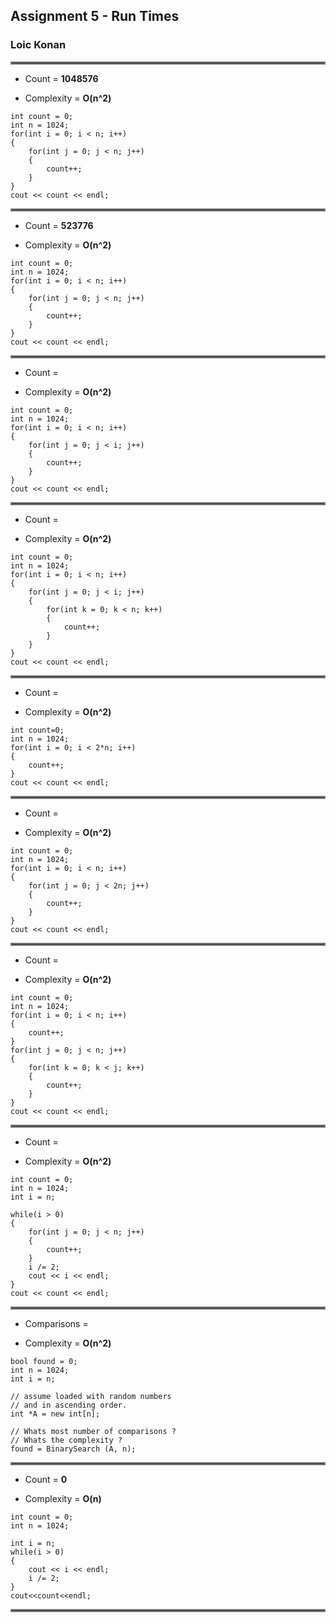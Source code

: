 ## Assignment 5 - Run Times

### Loic Konan

<hr style="border:2px solid gray"> </hr>

- Count = **1048576**
  
- Complexity = **O(n^2)**
  
>
    int count = 0;
    int n = 1024;
    for(int i = 0; i < n; i++)
    {
        for(int j = 0; j < n; j++)
        {
            count++;
        }
    }
    cout << count << endl;

<hr style="border:2px solid gray"> </hr>

- Count = **523776**
  
- Complexity = **O(n^2)**
  
 >
    int count = 0;
    int n = 1024;
    for(int i = 0; i < n; i++)
    {
        for(int j = 0; j < n; j++)
        {
            count++;
        }
    }
    cout << count << endl;

<hr style="border:2px solid gray"> </hr>

- Count =

- Complexity = **O(n^2)**
>
    int count = 0;
    int n = 1024;
    for(int i = 0; i < n; i++)
    {
        for(int j = 0; j < i; j++)
        {
            count++;
        }
    }
    cout << count << endl;

<hr style="border:2px solid gray"> </hr>

- Count =

- Complexity = **O(n^2)**

>
    int count = 0;
    int n = 1024;
    for(int i = 0; i < n; i++) 
    {
        for(int j = 0; j < i; j++)
        {
            for(int k = 0; k < n; k++)
            {
                count++;
            }
        }
    }
    cout << count << endl;

<hr style="border:2px solid gray"> </hr>

- Count =

- Complexity = **O(n^2)**

>
    int count=0;
    int n = 1024;
    for(int i = 0; i < 2*n; i++)
    {
        count++;
    }
    cout << count << endl;

<hr style="border:2px solid gray"> </hr>

- Count =

- Complexity = **O(n^2)**
>
    int count = 0;
    int n = 1024;
    for(int i = 0; i < n; i++) 
    {
        for(int j = 0; j < 2n; j++)
        {
            count++;
        }
    }
    cout << count << endl;

<hr style="border:2px solid gray"> </hr>

- Count =

- Complexity = **O(n^2)**
>
    int count = 0;
    int n = 1024;
    for(int i = 0; i < n; i++) 
    {
        count++;
    }
    for(int j = 0; j < n; j++)
    {
        for(int k = 0; k < j; k++)
        {
            count++;
        }
    }
    cout << count << endl;

<hr style="border:2px solid gray"> </hr>

- Count =

- Complexity = **O(n^2)**
>
    int count = 0;
    int n = 1024;
    int i = n;

    while(i > 0)
    {
        for(int j = 0; j < n; j++)
        {
            count++;
        }
        i /= 2;
        cout << i << endl;
    }
    cout << count << endl;

<hr style="border:2px solid gray"> </hr>

- Comparisons =

- Complexity = **O(n^2)**
>
    bool found = 0;
    int n = 1024;
    int i = n;

    // assume loaded with random numbers
    // and in ascending order.
    int *A = new int[n];

    // Whats most number of comparisons ?
    // Whats the complexity ?
    found = BinarySearch (A, n);

<hr style="border:2px solid gray"> </hr>

- Count = **0**

- Complexity = **O(n)**
  
>
    int count = 0;
    int n = 1024;

    int i = n;
    while(i > 0)
    {
        cout << i << endl;
        i /= 2;  
    }
    cout<<count<<endl;

<hr style="border:2px solid gray"> </hr>
